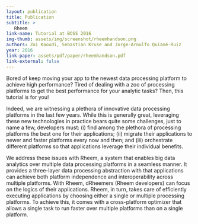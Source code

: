```yaml
---
layout: publication
title: Publication
subtitle: >
   Rheem
link-name: Tutorial at BOSS 2016
img-thumb: assets/img/screenshot/rheemhandson.png
authors: Zoi Kaoudi, Sebastian Kruse and Jorge-Arnulfo Quiané-Ruiz
year: 2016
link-paper: assets/pdf/paper/rheemhandson.pdf
link-external: false
---
```


Bored of keep moving your app to the newest data processing platform to achieve high performance? Tired of dealing with a zoo of processing platforms to get the best performance for your analytic tasks? Then, this tutorial is for you!

Indeed, we are witnessing a plethora of innovative data processing platforms in the last few years. While this is generally great, leveraging these new technologies in practice bears quite some challenges, just to name a few, developers must: (i) find among the plethora of processing platforms the best one for their applications; (ii) migrate their applications to newer and faster platforms every now and then; and (iii) orchestrate different platforms so that applications leverage their individual benefits.

We address these issues with Rheem, a system that enables big data analytics over multiple data processing platforms in a seamless manner. It provides a three-layer data processing abstraction with that applications can achieve both platform independence and interoperability across multiple platforms. With Rheem, dRheemers (Rheem developers) can focus on the logics of their applications. Rheem, in turn, takes care of efficiently executing applications by choosing either a single or multiple processing platforms. To achieve this, it comes with a cross-platform optimizer that allows a single task to run faster over multiple platforms than on a single platform.